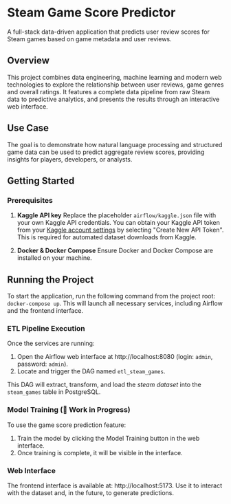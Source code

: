 # Steam Game Score Predictor

A full-stack data-driven application that predicts user review scores for Steam games based on game metadata and user reviews.

## Overview

This project combines data engineering, machine learning and modern web technologies to explore the relationship between user reviews, game genres and overall ratings. It features a complete data pipeline from raw Steam data to predictive analytics, and presents the results through an interactive web interface.

## Use Case

The goal is to demonstrate how natural language processing and structured game data can be used to predict aggregate review scores, providing insights for players, developers, or analysts.

## Getting Started

### Prerequisites

1. **Kaggle API key**
    Replace the placeholder `airflow/kaggle.json` file with your own Kaggle API credentials. You can obtain your Kaggle API token from your [Kaggle account settings](https://www.kaggle.com/settings) by selecting "Create New API Token". This is required for automated dataset downloads from Kaggle.

2. **Docker & Docker Compose**
    Ensure Docker and Docker Compose are installed on your machine.

## Running the Project

To start the application, run the following command from the project root: `docker-compose up`. This will launch all necessary services, including Airflow and the frontend interface.

### ETL Pipeline Execution

Once the services are running: 

1. Open the Airflow web interface at http://localhost:8080 (login: `admin`, password: `admin`).
2. Locate and trigger the DAG named `etl_steam_games`.

This DAG will extract, transform, and load the *steam dataset* into the `steam_games` table in PostgreSQL.

### Model Training (🚧 Work in Progress)

To use the game score prediction feature:

1. Train the model by clicking the Model Training button in the web interface.
2. Once training is complete, it will be visible in the interface.

### Web Interface

The frontend interface is available at: http://localhost:5173. Use it to interact with the dataset and, in the future, to generate predictions.
